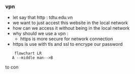 ### vpn  
- let say that http : tdtu.edu.vn 
- we want to just accest this website in the local network 
- how can we access it without being in the local network
- why should we use a vpn : 
	- https is more secure for network connection 
 - https is use with tls and ssl to encrype our password 
 ```mermaid  
	 flowchart LR 
	A --middle man-->B
```
 to con